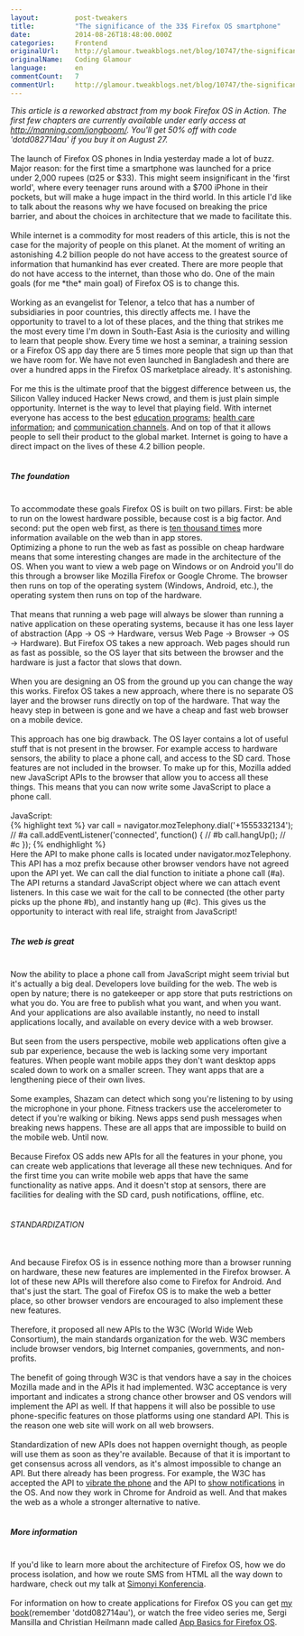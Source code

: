 ```yaml
---
layout:         post-tweakers
title:          "The significance of the 33$ Firefox OS smartphone"
date:           2014-08-26T18:48:00.000Z
categories:     Frontend
originalUrl:    http://glamour.tweakblogs.net/blog/10747/the-significance-of-the-33%24-firefox-os-smartphone.html
originalName:   Coding Glamour
language:       en
commentCount:   7
commentUrl:     http://glamour.tweakblogs.net/blog/10747/the-significance-of-the-33%24-firefox-os-smartphone.html#reacties
---
```


   <p class="article"><i>This article is a reworked abstract from my book Firefox OS in Action. The first few chapters are currently available under early access at <a href="http://manning.com/jongboom/" rel="external nofollow"> http://manning.com/jongboom/</a>. You&apos;ll get 50% off with code &apos;dotd082714au&apos; if you buy it on August 27.</i>
  <br>
  <br>The launch of Firefox OS phones in India yesterday made a lot of buzz.
  Major reason: for the first time a smartphone was launched for a price
  under 2,000 rupees (&#xA4;25 or $33). This might seem insignificant in
  the &apos;first world&apos;, where every teenager runs around with a $700
  iPhone in their pockets, but will make a huge impact in the third world.
  In this article I&apos;d like to talk about the reasons why we have focused
  on breaking the price barrier, and about the choices in architecture that
  we made to facilitate this.
  <br>
  <br>While internet is a commodity for most readers of this article, this is
  not the case for the majority of people on this planet. At the moment of
  writing an astonishing 4.2 billion people do not have access to the greatest
  source of information that humankind has ever created. There are more people
  that do not have access to the internet, than those who do. One of the
  main goals (for me *the* main goal) of Firefox OS is to change this.
  <br>
  <br>Working as an evangelist for Telenor, a telco that has a number of subsidiaries
  in poor countries, this directly affects me. I have the opportunity to
  travel to a lot of these places, and the thing that strikes me the most
  every time I&apos;m down in South-East Asia is the curiosity and willing
  to learn that people show. Every time we host a seminar, a training session
  or a Firefox OS app day there are 5 times more people that sign up than
  that we have room for. We have not even launched in Bangladesh and there
  are over a hundred apps in the Firefox OS marketplace already. It&apos;s
  astonishing.
  <br>
  <br>For me this is the ultimate proof that the biggest difference between
  us, the Silicon Valley induced Hacker News crowd, and them is just plain
  simple opportunity. Internet is the way to level that playing field. With
  internet everyone has access to the best <a href="https://www.coursera.org/"
  rel="external nofollow">education programs</a>; <a href="http://amardaktar.com/"
  rel="external nofollow">health care information</a>; and <a href="https://appear.in/"
  rel="external nofollow">communication channels</a>. And on top of that
  it allows people to sell their product to the global market. Internet is
  going to have a direct impact on the lives of these 4.2 billion people.
  <br>
  <br>
</p>
<h5>The foundation</h5>
<br>To accommodate these goals Firefox OS is built on two pillars. First:
be able to run on the lowest hardware possible, because cost is a big factor.
And second: put the open web first, as there is <a href="http://www.slideshare.net/janjongboom/firefox-os-internet-for-all-digitalworld-bangladesh-2014/20"
rel="external nofollow">ten thousand times</a> more information available
on the web than in app stores.
<br>Optimizing a phone to run the web as fast as possible on cheap hardware
means that some interesting changes are made in the architecture of the
OS. When you want to view a web page on Windows or on Android you&apos;ll
do this through a browser like Mozilla Firefox or Google Chrome. The browser
then runs on top of the operating system (Windows, Android, etc.), the
operating system then runs on top of the hardware.
<br>
<br>That means that running a web page will always be slower than running
a native application on these operating systems, because it has one less
layer of abstraction (App -&gt; OS -&gt; Hardware, versus Web Page -&gt;
Browser -&gt; OS -&gt; Hardware). But Firefox OS takes a new approach.
Web pages should run as fast as possible, so the OS layer that sits between
the browser and the hardware is just a factor that slows that down.
<br>
<br>When you are designing an OS from the ground up you can change the way
this works. Firefox OS takes a new approach, where there is no separate
OS layer and the browser runs directly on top of the hardware. That way
the heavy step in between is gone and we have a cheap and fast web browser
on a mobile device.
<br>
<br>This approach has one big drawback. The OS layer contains a lot of useful
stuff that is not present in the browser. For example access to hardware
sensors, the ability to place a phone call, and access to the SD card.
Those features are not included in the browser. To make up for this, Mozilla
added new JavaScript APIs to the browser that allow you to access all these
things. This means that you can now write some JavaScript to place a phone
call.
<br>
<br>JavaScript:
<br>
{% highlight text %}
var call = navigator.mozTelephony.dial('+1555332134'); // #a
call.addEventListener('connected', function() { // #b
  call.hangUp(); // #c
});
{% endhighlight %}
<br>Here the API to make phone calls is located under navigator.mozTelephony.
This API has a moz prefix because other browser vendors have not agreed
upon the API yet. We can call the dial function to initiate a phone call
(#a). The API returns a standard JavaScript object where we can attach
event listeners. In this case we wait for the call to be connected (the
other party picks up the phone #b), and instantly hang up (#c). This gives
us the opportunity to interact with real life, straight from JavaScript!
<br>
<br>

<h5>The web is great</h5>
<br>Now the ability to place a phone call from JavaScript might seem trivial
but it&apos;s actually a big deal. Developers love building for the web.
The web is open by nature; there is no gatekeeper or app store that puts
restrictions on what you do. You are free to publish what you want, and
when you want. And your applications are also available instantly, no need
to install applications locally, and available on every device with a web
browser.
<br>
<br>But seen from the users perspective, mobile web applications often give
a sub par experience, because the web is lacking some very important features.
When people want mobile apps they don&apos;t want desktop apps scaled down
to work on a smaller screen. They want apps that are a lengthening piece
of their own lives.
<br>
<br>Some examples, Shazam can detect which song you&apos;re listening to by
using the microphone in your phone. Fitness trackers use the accelerometer
to detect if you&apos;re walking or biking. News apps send push messages
when breaking news happens. These are all apps that are impossible to build
on the mobile web. Until now.
<br>
<br>Because Firefox OS adds new APIs for all the features in your phone, you
can create web applications that leverage all these new techniques. And
for the first time you can write mobile web apps that have the same functionality
as native apps. And it doesn&apos;t stop at sensors, there are facilities
for dealing with the SD card, push notifications, offline, etc.
<br>
<br>

<h6>STANDARDIZATION</h6>
<br>And because Firefox OS is in essence nothing more than a browser running
on hardware, these new features are implemented in the Firefox browser.
A lot of these new APIs will therefore also come to Firefox for Android.
And that&apos;s just the start. The goal of Firefox OS is to make the web
a better place, so other browser vendors are encouraged to also implement
these new features.
<br>
<br>Therefore, it proposed all new APIs to the W3C (World Wide Web Consortium),
the main standards organization for the web. W3C members include browser
vendors, big Internet companies, governments, and non-profits.
<br>
<br>The benefit of going through W3C is that vendors have a say in the choices
Mozilla made and in the APIs it had implemented. W3C acceptance is very
important and indicates a strong chance other browser and OS vendors will
implement the API as well. If that happens it will also be possible to
use phone-specific features on those platforms using one standard API.
This is the reason one web site will work on all web browsers.
<br>
<br>Standardization of new APIs does not happen overnight though, as people
will use them as soon as they&apos;re available. Because of that it is
important to get consensus across all vendors, as it&apos;s almost impossible
to change an API. But there already has been progress. For example, the
W3C has accepted the API to <a href="http://www.w3.org/TR/vibration/" rel="external nofollow">vibrate the phone</a> and
the API to <a href="http://www.w3.org/TR/notifications/" rel="external nofollow">show notifications</a> in
the OS. And now they work in Chrome for Android as well. And that makes
the web as a whole a stronger alternative to native.
<br>
<br>

<h5>More information</h5>
<br>If you&apos;d like to learn more about the architecture of Firefox OS,
how we do process isolation, and how we route SMS from HTML all the way
down to hardware, check out my talk at <a href="https://www.youtube.com/watch?v=xJ1HztLKnHI&amp;hd=1"
rel="external nofollow">Simonyi Konferencia</a>.
<br>
<br>For information on how to create applications for Firefox OS you can get
<a
href="http://manning.com/jongboom/" rel="external nofollow">my book</a>(remember &apos;dotd082714au&apos;), or watch the free video
  series me, Sergi Mansilla and Christian Heilmann made called <a href="https://developer.mozilla.org/en-US/Firefox_OS/Screencast_series:_App_Basics_for_Firefox_OS"
  rel="external nofollow">App Basics for Firefox OS</a>.
  <p></p>
   